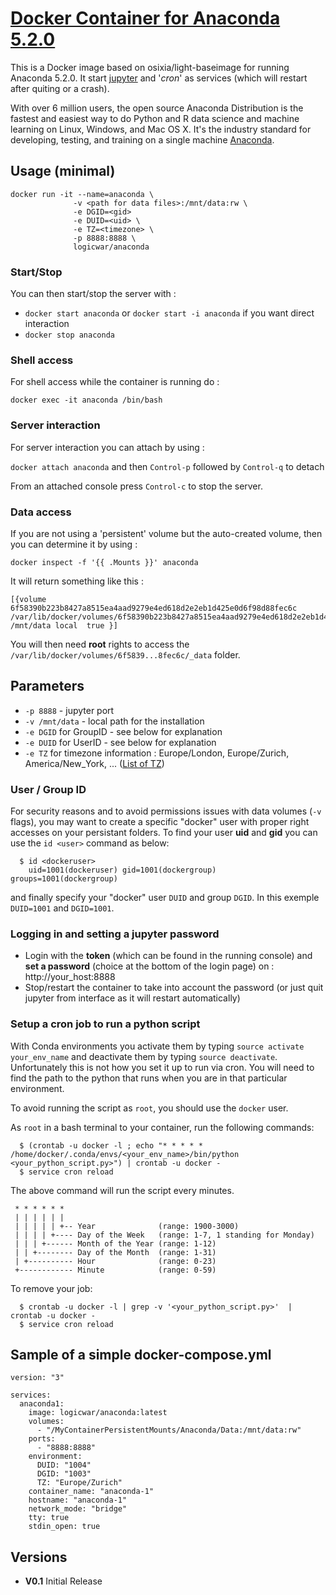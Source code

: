 [hub]:https://hub.docker.com/r/logicwar/anaconda/
[anaconda]:https://www.anaconda.com/
[jupyter]:http://jupyter.org/
[tz_wikipedia]:https://en.wikipedia.org/wiki/List_of_tz_database_time_zones

# [Docker Container for Anaconda 5.2.0][hub]

This is a Docker image based on osixia/light-baseimage for running  Anaconda 5.2.0. It start [jupyter][jupyter] and '*cron*' as services (which will restart after quiting or a crash).

With over 6 million users, the open source Anaconda Distribution is the fastest and easiest way to do Python and R data science and machine learning on Linux, Windows, and Mac OS X. It's the industry standard for developing, testing, and training on a single machine [Anaconda][anaconda].

## Usage (minimal)
```
docker run -it --name=anaconda \ 
              -v <path for data files>:/mnt/data:rw \
              -e DGID=<gid>
              -e DUID=<uid> \
              -e TZ=<timezone> \
              -p 8888:8888 \
              logicwar/anaconda
```
### Start/Stop
You can then start/stop the server with :

* `docker start anaconda` or `docker start -i anaconda` if you want direct interaction
* `docker stop anaconda` 

### Shell access
For shell access while the container is running do :

`docker exec -it anaconda /bin/bash`

### Server interaction
For server interaction you can attach by using :

`docker attach anaconda` and then `Control-p` followed by `Control-q` to detach

From an attached console press `Control-c` to stop the server.

### Data access
If you are not using a 'persistent' volume but the auto-created volume, then you can determine it by using :

`docker inspect -f '{{ .Mounts }}' anaconda`

It will return something like this :
```
[{volume 6f58390b223b8427a8515ea4aad9279e4ed618d2e2eb1d425e0d6f98d88fec6c /var/lib/docker/volumes/6f58390b223b8427a8515ea4aad9279e4ed618d2e2eb1d425e0d6f98d88fec6c/_data /mnt/data local  true }]
```
You will then need **root** rights to access the `/var/lib/docker/volumes/6f5839...8fec6c/_data` folder.

## Parameters
* `-p 8888` - jupyter port
* `-v /mnt/data` - local path for the installation
* `-e DGID` for GroupID - see below for explanation
* `-e DUID` for UserID - see below for explanation
* `-e TZ` for timezone information : Europe/London, Europe/Zurich, America/New_York, ... ([List of TZ][tz_wikipedia])

### User / Group ID

For security reasons and to avoid permissions issues with data volumes (`-v` flags), you may want to create a specific "docker" user with proper right accesses on your persistant folders. To find your user **uid** and **gid** you can use the `id <user>` command as below:

```
  $ id <dockeruser>
    uid=1001(dockeruser) gid=1001(dockergroup) groups=1001(dockergroup)
```

and finally specify your "docker" user `DUID` and group `DGID`. In this exemple `DUID=1001` and `DGID=1001`.

### Logging in and setting a jupyter password

* Login with the **token** (which can be found in the running console) and **set a password** (choice at the bottom of the login page) on : http://your_host:8888
* Stop/restart the container to take into account the password (or just quit jupyter from interface as it will restart automatically)

### Setup a cron job to run a python script

With Conda environments you activate them by typing `source activate your_env_name` and deactivate them by typing `source deactivate`. Unfortunately this is not how you set it up to run via cron. You will need to find the path to the python that runs when you are in that particular environment.

To avoid running the script as `root`, you should use the `docker` user.

As `root` in a bash terminal to your container, run the following commands:

```
  $ (crontab -u docker -l ; echo "* * * * * /home/docker/.conda/envs/<your_env_name>/bin/python <your_python_script.py>") | crontab -u docker -
  $ service cron reload
```
The above command will run the script every minutes.

```
 * * * * * *
 | | | | | | 
 | | | | | +-- Year              (range: 1900-3000)
 | | | | +---- Day of the Week   (range: 1-7, 1 standing for Monday)
 | | | +------ Month of the Year (range: 1-12)
 | | +-------- Day of the Month  (range: 1-31)
 | +---------- Hour              (range: 0-23)
 +------------ Minute            (range: 0-59)
```

To remove your job:

```
  $ crontab -u docker -l | grep -v '<your_python_script.py>'  | crontab -u docker -
  $ service cron reload
```

## Sample of a simple docker-compose.yml
```
version: "3"

services:
  anaconda1:
    image: logicwar/anaconda:latest
    volumes:
      - "/MyContainerPersistentMounts/Anaconda/Data:/mnt/data:rw"
    ports:
      - "8888:8888"
    environment:
      DUID: "1004"
      DGID: "1003"
      TZ: "Europe/Zurich"
    container_name: "anaconda-1"
    hostname: "anaconda-1"
    network_mode: "bridge"
    tty: true
    stdin_open: true
```


## Versions
+ **V0.1** Initial Release
